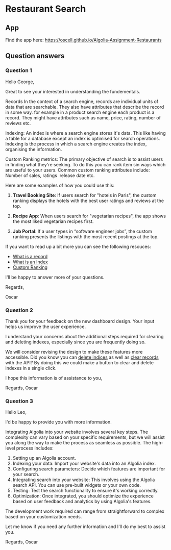 # Restaurant Search

## App

Find the app here:
https://oscell.github.io/Algolia-Assignment-Restaurants

## Question answers

### Question 1

Hello George,

Great to see your interested in understanding the fundementals.

Records 
In the context of a search engine, records are individual units of data that are searchable. They also have attributes that describe the record in some way. for example in a product search engine each product is a record. They might have attributes such as name, price, rating, number of reviews etc.


Indexing:
An index is where a search engine stores it's data. This like having a table for a database except  an index is optimised for search operations. Indexing is the process in which a search engine creates the index, organising the information. 

Custom Ranking  metrics:
The primary objective of search is to assist users in finding what they're seeking. To do this you can rank item sin ways which are useful to your users. Common custom ranking attributes include: Number of sales, ratings  release date etc.

Here are some examples of how you could use this:

1. **Travel Booking Site**: If users search for "hotels in Paris", the custom ranking displays the hotels with the best user ratings and reviews at the top.

2. **Recipe App**: When users search for "vegetarian recipes", the app shows the most liked vegetarian recipes first.
3. **Job Portal**: If a user types in “software engineer jobs”, the custom ranking presents the listings with the most recent postings at the top.

 If you want to read up a bit more you can see the following resouces:

- [What is a record](https://www.algolia.com/doc/guides/sending-and-managing-data/prepare-your-data/in-depth/what-is-in-a-record/)
- [What is an Index](https://support.algolia.com/hc/en-us/articles/4406981910289-What-is-an-index-)
- [Custom Ranking](https://www.algolia.com/doc/guides/managing-results/must-do/custom-ranking/)


I'll be happy to answer more of your questions.

Regards,

Oscar

### Question 2

Thank you for your feedback on the new dashboard design. Your input helps us improve the user experience.  

I understand your concerns about the additional steps required for clearing and deleting indexes, especially since you are frequently doing so.

We will consider revising the design to make these features more accessible. Did you know you can [delete indices](https://www.algolia.com/doc/guides/sending-and-managing-data/manage-indices-and-apps/manage-indices/how-to/delete-indices/#delete-indices-with-the-api) as well as [clear records](https://www.algolia.com/doc/guides/sending-and-managing-data/manage-indices-and-apps/manage-indices/how-to/delete-indices/#clear-records-from-an-index-with-the-api) with the API? By doing this we could make a button to clear and delete indexes in a single click.

I hope this information is of assistance to you,

Regards,
Oscar

### Question 3

Hello Leo,

I'd be happy to provide you with more information.

Integrating Algolia into your website involves several key steps. The complexity can vary based on your specific requirements, but we will assist you along the way to make the process as seamless as possible. The high-level process includes:

1. Setting up an Algolia account.
2. Indexing your data: Import your website's data into an Algolia index.
3. Configuring search parameters: Decide which features are important for your search.
4. Integrating search into your website: This involves using the Algolia search API. You can use pre-built widgets or your own code.
5. Testing: Test the search functionality to ensure it's working correctly.
6. Optimization: Once integrated, you should optimize the experience based on user feedback and analytics by using Algolia's features.

The development work required can range from straightforward to complex based on your customization needs.

Let me know if you need any further information and I'll do my best to assist you.

Regards, 
Oscar